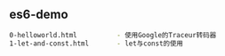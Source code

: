 ## es6-demo

``` bash
0-helloworld.html          - 使用Google的Traceur转码器
1-let-and-const.html       - let与const的使用
```
